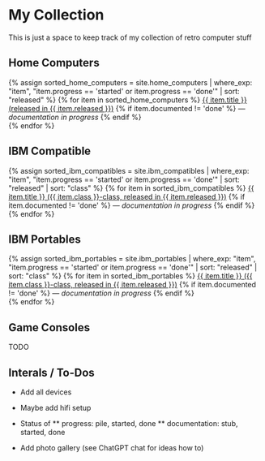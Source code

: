 # My Collection

This is just a space to keep track of my collection of retro computer stuff

## Home Computers

{% assign sorted_home_computers = site.home_computers | where_exp: "item", "item.progress == 'started' or item.progress == 'done'" | sort: "released" %}
{% for item in sorted_home_computers %}
  <a href="{{ item.url | relative_url }}">{{ item.title }} (released in {{ item.released }})</a>
  {% if item.documented != 'done' %} <em> — documentation in progress</em> {% endif %}
  <br>
{% endfor %}

## IBM Compatible

{% assign sorted_ibm_compatibles = site.ibm_compatibles | where_exp: "item", "item.progress == 'started' or item.progress == 'done'" | sort: "released" | sort: "class" %}
{% for item in sorted_ibm_compatibles %}
  <a href="{{ item.url | relative_url }}">{{ item.title }} ({{ item.class }}-class, released in {{ item.released }})</a>
  {% if item.documented != 'done' %} <em> — documentation in progress</em> {% endif %}
  <br>
{% endfor %}

## IBM Portables

{% assign sorted_ibm_portables = site.ibm_portables | where_exp: "item", "item.progress == 'started' or item.progress == 'done'" | sort: "released" | sort: "class" %}
{% for item in sorted_ibm_portables %}
  <a href="{{ item.url | relative_url }}">{{ item.title }} ({{ item.class }}-class, released in {{ item.released }})</a>
  {% if item.documented != 'done' %} <em> — documentation in progress</em> {% endif %}
  <br>
{% endfor %}

## Game Consoles

TODO

## Interals / To-Dos

* Add all devices

* Maybe add hifi setup

* Status of 
** progress: pile, started, done
** documentation: stub, started, done

* Add photo gallery (see ChatGPT chat for ideas how to)
